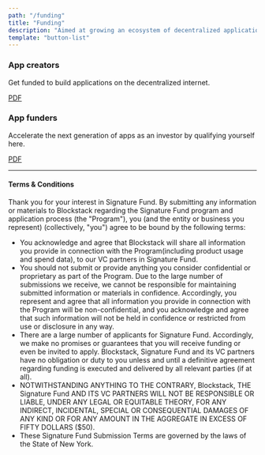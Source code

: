 ```yaml
---
path: "/funding"
title: "Funding"
description: "Aimed at growing an ecosystem of decentralized applications on Blockstack."
template: "button-list"
---
```


### App creators
Get funded to build applications on the decentralized internet.

<a href="https://docs.google.com/forms/d/e/1FAIpQLScXVYTZSD9GIiI2fMPbs9Gpa-3CXZSHaMmUXrioaHlkqcDoJQ/viewform" class="button">PDF</a>

### App funders
Accelerate the next generation of apps as an investor by qualifying yourself here.

<a href="https://docs.google.com/forms/d/e/1FAIpQLSfgUVpBEIeFdxXGVZFm6ma6_Luvmnq2mchXp5UQ61bctT5hTQ/viewform?usp=sf_link" class="button">PDF</a>

---

<div class="md-tos rich-text align-left small">
<h4 class="align-center">Terms & Conditions</h4>

<p>Thank you for your interest in Signature Fund. By submitting any information or materials to Blockstack regarding the Signature Fund program and application process (the "Program"), you (and the entity or business you represent) (collectively, "you") agree to be bound by the following terms:</p>
<ul>
<li>You acknowledge and agree that Blockstack will share all information you provide in connection with the Program(including product usage and spend data), to our VC partners in Signature Fund.</li>
<li>You should not submit or provide anything you consider confidential or proprietary as part of the Program. Due to the large number of submissions we receive, we cannot be responsible for maintaining submitted information or materials in confidence. Accordingly, you represent and agree that all information you provide in connection with the Program will be non-confidential, and you acknowledge and agree that such information will not be held in confidence or restricted from use or disclosure in any way.</li>
<li>There are a large number of applicants for Signature Fund. Accordingly, we make no promises or guarantees that you will receive funding or even be invited to apply. Blockstack, Signature Fund and its VC partners have no obligation or duty to you unless and until a definitive agreement regarding funding is executed and delivered by all relevant parties (if at all).</li>
<li>NOTWITHSTANDING ANYTHING TO THE CONTRARY, Blockstack, THE Signature Fund AND ITS VC PARTNERS WILL NOT BE RESPONSIBLE OR LIABLE, UNDER ANY LEGAL OR EQUITABLE THEORY, FOR ANY INDIRECT, INCIDENTAL, SPECIAL OR CONSEQUENTIAL DAMAGES OF ANY KIND OR FOR ANY AMOUNT IN THE AGGREGATE IN EXCESS OF FIFTY DOLLARS ($50).</li>
<li>These Signature Fund Submission Terms are governed by the laws of the State of New York.</li>
</ul>
</div>
